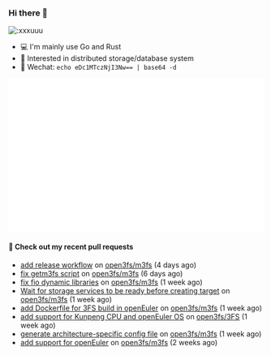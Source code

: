 ### Hi there 👋

<img src="https://count.getloli.com/get/@:xxxuuu" alt=":xxxuuu" width="20%" />

- 💻 I'm mainly use Go and Rust
- 🔭 Interested in distributed storage/database system
- 🍃 Wechat: `echo eDc1MTczNjI3Nw== | base64 -d`

![stats](https://raw.githubusercontent.com/xxxuuu/xxxuuu/main/github-metrics.svg)

#### 🔨 Check out my recent pull requests

- [add release workflow](https://github.com/open3fs/m3fs/pull/143) on [open3fs/m3fs](https://github.com/open3fs/m3fs) (4 days ago)
- [fix getm3fs script](https://github.com/open3fs/m3fs/pull/139) on [open3fs/m3fs](https://github.com/open3fs/m3fs) (6 days ago)
- [fix fio dynamic libraries](https://github.com/open3fs/m3fs/pull/137) on [open3fs/m3fs](https://github.com/open3fs/m3fs) (1 week ago)
- [Wait for storage services to be ready before creating target](https://github.com/open3fs/m3fs/pull/136) on [open3fs/m3fs](https://github.com/open3fs/m3fs) (1 week ago)
- [add Dockerfile for 3FS build in openEuler](https://github.com/open3fs/m3fs/pull/134) on [open3fs/m3fs](https://github.com/open3fs/m3fs) (1 week ago)
- [add support for Kunpeng CPU and openEuler OS](https://github.com/open3fs/3FS/pull/1) on [open3fs/3FS](https://github.com/open3fs/3FS) (1 week ago)
- [generate architecture-specific config file](https://github.com/open3fs/m3fs/pull/133) on [open3fs/m3fs](https://github.com/open3fs/m3fs) (1 week ago)
- [add support for openEuler](https://github.com/open3fs/m3fs/pull/130) on [open3fs/m3fs](https://github.com/open3fs/m3fs) (2 weeks ago)
